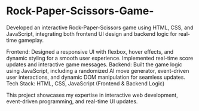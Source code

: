 # Rock-Paper-Scissors-Game-

Developed an interactive Rock-Paper-Scissors game using HTML, CSS, and JavaScript, integrating both frontend UI design and backend logic for real-time gameplay.

Frontend: Designed a responsive UI with flexbox, hover effects, and dynamic styling for a smooth user experience. Implemented real-time score updates and interactive game messages.
Backend: Built the game logic using JavaScript, including a randomized AI move generator, event-driven user interactions, and dynamic DOM manipulation for seamless updates.
Tech Stack: HTML, CSS, JavaScript (Frontend & Backend Logic)

This project showcases my expertise in interactive web development, event-driven programming, and real-time UI updates.
